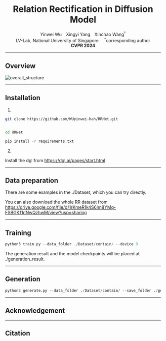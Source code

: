 <div align="center">

<h1>Relation Rectification in Diffusion Model</h1>

<div>
Yinwei Wu&emsp;Xingyi Yang&emsp;Xinchao Wang<sup>&dagger;</sup>
</div>
<div>
    LV-Lab, National University of Singapore&emsp;
    <sup>&dagger;</sup>corresponding author 
</div>


<div>
   <strong>CVPR 2024</strong>
</div>

<div>
<!-- <a target="_blank" href="https://arxiv.org/abs/2312.17142">
  <img src="https://img.shields.io/badge/arXiv-2312.17142-b31b1b.svg" alt="arXiv Paper"/>
</a>
<a href="https://hits.seeyoufarm.com"><img src="https://hits.seeyoufarm.com/api/count/incr/badge.svg?url=https%3A%2F%2Fgithub.com%2Fjiawei-ren%2Fdreamgaussian4d&count_bg=%2379C83D&title_bg=%23555555&icon=&icon_color=%23E7E7E7&title=hits&edge_flat=false"/></a> -->
</div>
</div>

---
## Overview
![overall_structure](https://wuyinwei-hah.github.io/rrnet.github.io/static/images/cover.png)

---

## Installation
1.
```bash
git clone https://github.com/WUyinwei-hah/RRNet.git


cd RRNet

pip install -r requirements.txt

```

2.

Install the dgl from https://dgl.ai/pages/start.html

---
## Data preparation

There are some examples in the ./Dataset, which you can try directly.

You can also download the whole RR dataset from https://drive.google.com/file/d/1rKmeR1k4S6Im8YMq-FSBGK11nNwQzhwM/view?usp=sharing

---

## Training
```python
python3 train.py --data_folder ./Dataset/contain/ --device 0 
```
The generation result and the model checkpoints will be placed at ./generation_result.

---

## Generation
```python
python3 generate.py --data_folder ./Dataset/contain/ --save_folder ./generation_result  --device 0 
```
---

## Acknowledgement

---

## Citation



